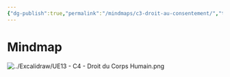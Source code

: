 ```yaml
---
{"dg-publish":true,"permalink":"/mindmaps/c3-droit-au-consentement/","tags":["mindmaps"],"noteIcon":""}
---
```



# Mindmap
![../Excalidraw/UE13 - C4 - Droit du Corps Humain.png](/img/user/Excalidraw/UE13%20-%20C4%20-%20Droit%20du%20Corps%20Humain.png)